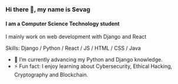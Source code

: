 ### Hi there 👋, my name is Sevag
#### I am a Computer Science Technology student
I mainly work on web development with Django and React

Skills: Django / Python / React / JS / HTML / CSS / Java

- 🌱 I’m currently advancing my Python and Django knowledge.
- ⚡ Fun fact: I enjoy learning about Cybersecurity, Ethical Hacking, Cryptography and Blockchain.
